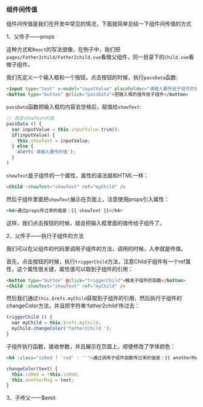 ### 组件间传值

组件间传值是我们在开发中常见的情况，下面就简单总结一下组件间传值的方式

1、父传子——props

这种方式和`React`的写法很像，在例子中，我们把`pages/Father2child/Father2child.vue`看做父组件，同一目录下的`Child.vue`看做子组件。

我们先定义一个输入框和一个按钮，点击按钮的时候，执行`passData`函数:

```html
<input type="text" v-model="inputValue" placeholder="请输入要传给子组件的值" />
<button type="button" @click="passData">把输入框的值传给子组件</button>
```

`passData`函数把输入框的内容去空格后，赋值给`showText`:

```js
// 改变showText的值
passData () {
  var inputValue = this.inputValue.trim();
  if(inputValue) {
    this.showText = inputValue;
  } else {
    alert('请输入要传的值');
  }
)   
```

`showText`是子组件的一个属性，属性的语法就和HTML一样：

```html
<Child :showText="showText" ref="myChild" />
```

然后子组件里面把`showText`展示在页面上，注意使用props引入属性：

```html
<h4>通过props传过来的值是：{{ showText }}</h4>  
```

这样，我们点击按钮的时候，就会把输入框里面的值传给子组件了。

2、父传子——执行子组件的方法

我们可以在父组件的代码里调用子组件的方法，调用的时候，入参就是传值。

首先，点击按钮的时候，执行`triggerChild`方法，注意Child子组件有一个ref属性，这个属性很关键，属性值可以取到子组件的引用：

```html
<button type="button" @click="triggerChild">触发子组件的函数</button>
<Child :showText="showText" ref="myChild" />
```

然后我们通过`this.$refs.myChild`获取到子组件的引用，然后执行子组件的changeColor方法，并且把字符串‘father2child’传过去：

```js
triggerChild () {
  var myChild = this.$refs.myChild;
  myChild.changeColor('father2child.');
}
```

子组件执行函数，接收参数，并且展示在页面上，顺便修改了字体颜色：

```html
<h4 :class="isRed ? 'red' : ''">通过调用子组件函数传过来的值是：{{ anotherMsg }}</h4>
```

```js
changeColor(text) {
  this.isRed = !this.isRed;
  this.anotherMsg = text;
}
```

3、子传父——$emit
